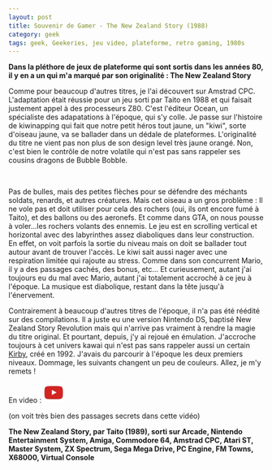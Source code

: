 ```yaml
---
layout: post
title: Souvenir de Gamer - The New Zealand Story (1988)
category: geek
tags: geek, Geekeries, jeu video, plateforme, retro gaming, 1980s
---
```

**Dans la pléthore de jeux de plateforme qui sont sortis dans les années 80, il y en a un qui m'a marqué par son originalité : The New Zealand Story**

Comme pour beaucoup d'autres titres, je l'ai découvert sur Amstrad CPC. L'adaptation était réussie pour un jeu sorti par Taito en 1988 et qui faisait justement appel à des processeurs Z80. C'est l'éditeur Ocean, un spécialiste des adapatations à l'époque, qui s'y colle. Je passe sur l'histoire de kiwinapping qui fait que notre petit héros tout jaune, un "kiwi", sorte d'oiseau jaune, va se ballader dans un dédale de plateformes. L'originalité du titre ne vient pas non plus de son design level très jaune orangé. Non, c'est bien le contrôle de notre volatile qui n'est pas sans rappeler ses cousins dragons de Bubble Bobble.

<img class="alignnone" src="https://upload.wikimedia.org/wikipedia/en/a/a6/Tnzs_screenshot.png" alt="" />

Pas de bulles, mais des petites flèches pour se défendre des méchants soldats, renards, et autres créatures. Mais cet oiseau a un gros problème : Il ne vole pas et doit utiliser pour cela des rochers (oui, ils ont encore fumé à Taito), et des ballons ou des aeronefs. Et comme dans GTA, on nous pousse à voler...les rochers volants des ennemis. Le jeu est en scrolling vertical et horizontal avec des labyrinthes assez diaboliques dans leur construction. En effet, on voit parfois la sortie du niveau mais on doit se ballader tout autour avant de trouver l'accès. Le kiwi sait aussi nager avec une respiration limitée qui rajoute au stress. Comme dans son concurrent Mario, il y a des passages cachés, des bonus, etc... Et curieusement, autant j'ai toujours eu du mal avec Mario, autant j'ai totalement accroché à ce jeu à l'époque. La musique est diabolique, restant dans la tête jusqu'à l'énervement.

Contrairement à beaucoup d'autres titres de l'époque, il n'a pas été réédité sur des compilations. Il a juste eu une version Nintendo DS, baptisé New Zealand Story Revolution mais qui n'arrive pas vraiment à rendre la magie du titre original. Et pourtant, depuis, j'y ai rejoué en émulation. J'accroche toujours à cet univers kawai qui n'est pas sans rappeler aussi un certain <a href="https://en.wikipedia.org/wiki/Kirby_%28character%29">Kirby</a>, créé en 1992. J'avais du parcourir à l'époque les deux premiers niveaux. Dommage, les suivants changent un peu de couleurs. Allez, je m'y remets !

En video : [![video](/images/youtube.png)](https://www.youtube.com/watch?v=5wD0VFu1ttw)

(on voit très bien des passages secrets dans cette vidéo)

**The New Zealand Story, par Taito (1989), sorti sur Arcade, Nintendo Entertainment System, Amiga, Commodore 64, Amstrad CPC, Atari ST, Master System, ZX Spectrum, Sega Mega Drive, PC Engine, FM Towns, X68000, Virtual Console**

